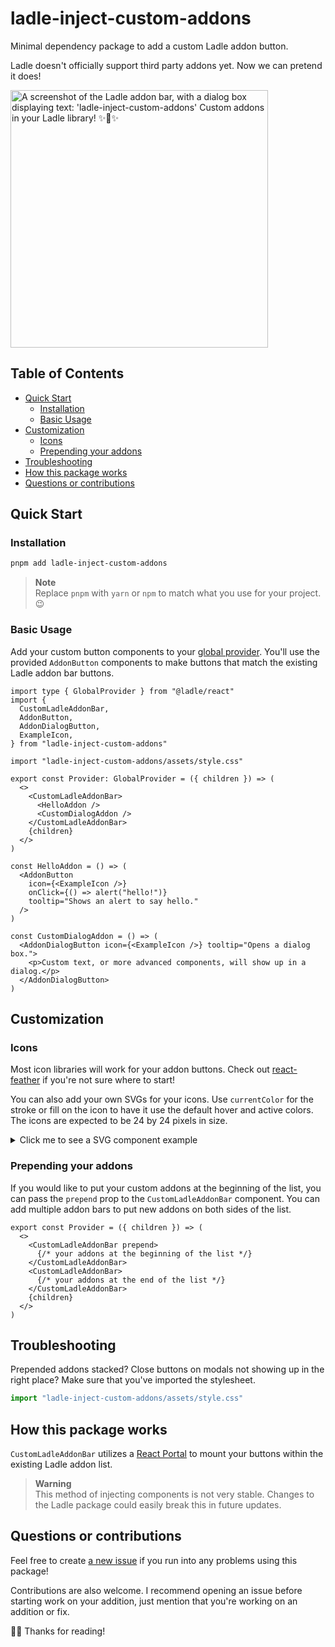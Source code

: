 # ladle-inject-custom-addons

Minimal dependency package to add a custom Ladle addon button.

Ladle doesn't officially support third party addons yet. Now we can pretend it does!

<img width="412" alt="A screenshot of the Ladle addon bar, with a dialog box displaying text: 'ladle-inject-custom-addons' Custom addons in your Ladle library! ✨🐙✨" src="https://github.com/hiddenist/ladle-inject-custom-addons/assets/563879/71761606-235a-41ab-80e0-dcfb1001f5ad">

## Table of Contents

- [Quick Start](#quick-start)
  - [Installation](#installation)
  - [Basic Usage](#basic-usage)
- [Customization](#customization)
  - [Icons](#icons)
  - [Prepending your addons](#prepending-your-addons)
- [Troubleshooting](#troubleshooting)
- [How this package works](#how-this-package-works)
- [Questions or contributions](#questions-or-contributions)

## Quick Start

### Installation

```sh
pnpm add ladle-inject-custom-addons
```

> **Note** <br />
> Replace `pnpm` with `yarn` or `npm` to match what you use for your project. 😉

### Basic Usage

Add your custom button components to your [global provider](https://ladle.dev/docs/providers). You'll use the provided `AddonButton` components to make buttons that match the existing Ladle addon bar buttons.

```tsx
import type { GlobalProvider } from "@ladle/react"
import {
  CustomLadleAddonBar,
  AddonButton,
  AddonDialogButton,
  ExampleIcon,
} from "ladle-inject-custom-addons"

import "ladle-inject-custom-addons/assets/style.css"

export const Provider: GlobalProvider = ({ children }) => (
  <>
    <CustomLadleAddonBar>
      <HelloAddon />
      <CustomDialogAddon />
    </CustomLadleAddonBar>
    {children}
  </>
)

const HelloAddon = () => (
  <AddonButton
    icon={<ExampleIcon />}
    onClick={() => alert("hello!")}
    tooltip="Shows an alert to say hello."
  />
)

const CustomDialogAddon = () => (
  <AddonDialogButton icon={<ExampleIcon />} tooltip="Opens a dialog box.">
    <p>Custom text, or more advanced components, will show up in a dialog.</p>
  </AddonDialogButton>
)
```

## Customization

### Icons

Most icon libraries will work for your addon buttons. Check out [react-feather](https://github.com/feathericons/react-feather) if you're not sure where to start!

You can also add your own SVGs for your icons. Use `currentColor` for the stroke or fill on the icon to have it use the default hover and active colors. The icons are expected to be 24 by 24 pixels in size.

<details><summary>Click me to see a SVG component example</summary>

```tsx
const MyIcon = () => (
  <svg
    width={24}
    height={24}
    strokeWidth={2}
    viewport="0 0 24 24"
    stroke="currentcolor"
  >
    <ellipse cx="12" cy="12" rx="10" ry="10" />
  </svg>
)
```

</details>

### Prepending your addons

If you would like to put your custom addons at the beginning of the list, you can pass the `prepend` prop to the `CustomLadleAddonBar` component.
You can add multiple addon bars to put new addons on both sides of the list.

```tsx
export const Provider = ({ children }) => (
  <>
    <CustomLadleAddonBar prepend>
      {/* your addons at the beginning of the list */}
    </CustomLadleAddonBar>
    <CustomLadleAddonBar>
      {/* your addons at the end of the list */}
    </CustomLadleAddonBar>
    {children}
  </>
)
```

## Troubleshooting

Prepended addons stacked? Close buttons on modals not showing up in the right place?
Make sure that you've imported the stylesheet.

```ts
import "ladle-inject-custom-addons/assets/style.css"
```

## How this package works

`CustomLadleAddonBar` utilizes a [React Portal](https://react.dev/reference/react-dom/createPortal) to mount your buttons within the existing Ladle addon list.

> **Warning** <br />
> This method of injecting components is not very stable. Changes to the Ladle package could easily break this in future updates.

## Questions or contributions

Feel free to create [a new issue](https://github.com/hiddenist/ladle-inject-custom-addons/issues) if you run into any problems using this package!

Contributions are also welcome. I recommend opening an issue before starting work on your addition, just mention that you're working on an addition or fix.

🫶🏻 Thanks for reading!
